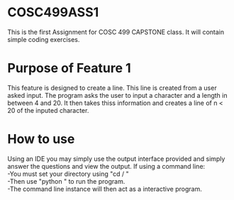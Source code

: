 # COSC499ASS1
This is the first Assignment for COSC 499 CAPSTONE class. It will contain simple coding exercises.

# Purpose of Feature 1
This feature is designed to create a line. This line is created from a user asked input. 
The program asks the user to input a character and a length in between 4 and 20.
It then takes thiss information and creates a line of n < 20 of the inputed character.

# How to use
Using an IDE you may simply use the output interface provided and simply answer the questions and view the output. 
If using a command line: <br>
    -You must set your directory using "cd / <file location>" <br>
    -Then use "python <filename>" to run the program. <br>
    -The command line instance will then act as a interactive program. <br>



